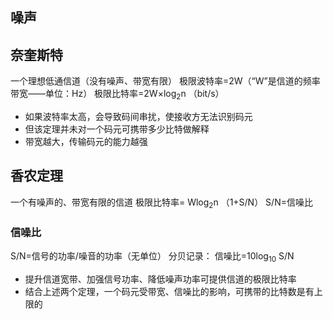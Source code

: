 

## 噪声

## 奈奎斯特
一个理想低通信道（没有噪声、带宽有限）
极限波特率=2W（“W”是信道的频率带宽——单位：Hz）
极限比特率=2W×log$_2$n （bit/s）

- 如果波特率太高，会导致码间串扰，使接收方无法识别码元
- 但该定理并未对一个码元可携带多少比特做解释
- 带宽越大，传输码元的能力越强
## 香农定理
一个有噪声的、带宽有限的信道
极限比特率= Wlog$_2$n （1+S/N）
S/N=信噪比
### 信噪比
S/N=信号的功率/噪音的功率（无单位）
分贝记录：
信噪比=10log$_1$$_0$ S/N

- 提升信道宽带、加强信号功率、降低噪声功率可提供信道的极限比特率
- 结合上述两个定理，一个码元受带宽、信噪比的影响，可携带的比特数是有上限的
<!--stackedit_data:
eyJoaXN0b3J5IjpbMzk4MzI5OTVdfQ==
-->